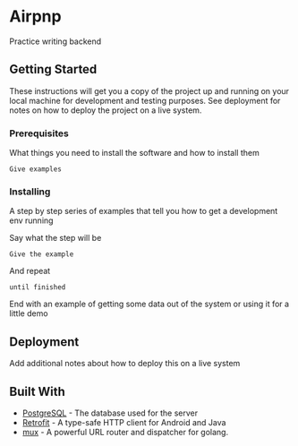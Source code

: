 # Airpnp

Practice writing backend

## Getting Started

These instructions will get you a copy of the project up and running on your local machine for development and testing purposes. See deployment for notes on how to deploy the project on a live system.

### Prerequisites

What things you need to install the software and how to install them

```
Give examples
```

### Installing

A step by step series of examples that tell you how to get a development env running

Say what the step will be

```
Give the example
```

And repeat

```
until finished
```

End with an example of getting some data out of the system or using it for a little demo

## Deployment

Add additional notes about how to deploy this on a live system

## Built With

* [PostgreSQL](https://www.postgresql.org/) - The database used for the server  
* [Retrofit](https://square.github.io/retrofit/) - A type-safe HTTP client for Android and Java
* [mux](https://github.com/gorilla/mux) - A powerful URL router and dispatcher for golang.
